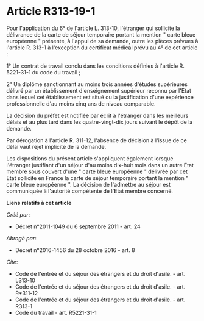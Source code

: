 # Article R313-19-1

Pour l'application du 6° de l'article L. 313-10, l'étranger qui sollicite la délivrance de la carte de séjour temporaire
portant la mention " carte bleue européenne " présente, à l'appui de sa demande, outre les pièces prévues à l'article R.
313-1 à l'exception du certificat médical prévu au 4° de cet article : 

1° Un contrat de travail conclu dans les conditions définies à l'article R. 5221-31-1 du code du travail ; 

2° Un diplôme sanctionnant au moins trois années d'études supérieures délivré par un établissement d'enseignement supérieur
reconnu par l'Etat dans lequel cet établissement est situé ou la justification d'une expérience professionnelle d'au moins
cinq ans de niveau comparable. 

La décision du préfet est notifiée par écrit à l'étranger dans les meilleurs délais et au plus tard dans les quatre-vingt-dix
jours suivant le dépôt de la demande. 

Par dérogation à l'article R. 311-12, l'absence de décision à l'issue de ce délai vaut rejet implicite de la demande. 

Les dispositions du présent article s'appliquent également lorsque l'étranger justifiant d'un séjour d'au moins dix-huit mois
dans un autre Etat membre sous couvert d'une " carte bleue européenne " délivrée par cet Etat sollicite en France la carte de
séjour temporaire portant la mention " carte bleue européenne ". La décision de l'admettre au séjour est communiquée à
l'autorité compétente de l'Etat membre concerné.

**Liens relatifs à cet article**

_Créé par_:

  - Décret n°2011-1049 du 6 septembre 2011 - art. 24

_Abrogé par_:

  - Décret n°2016-1456 du 28 octobre 2016 - art. 8

_Cite_:

  - Code de l'entrée et du séjour des étrangers et du droit d'asile. - art. L313-10
  - Code de l'entrée et du séjour des étrangers et du droit d'asile. - art. R*311-12
  - Code de l'entrée et du séjour des étrangers et du droit d'asile. - art. R313-1
  - Code du travail - art. R5221-31-1
